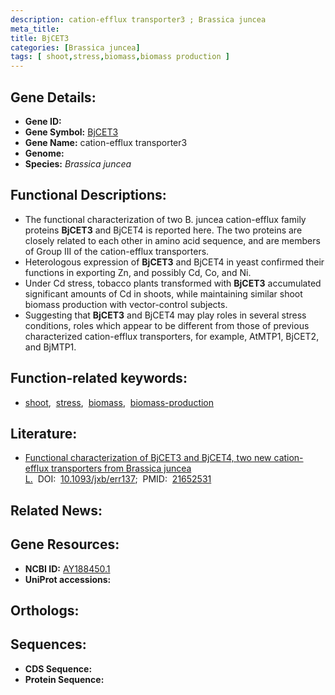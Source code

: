 ```yaml
---
description: cation-efflux transporter3 ; Brassica juncea
meta_title:
title: BjCET3
categories: [Brassica juncea]
tags: [ shoot,stress,biomass,biomass production ]
---
```


## Gene Details:
- **Gene ID:** []()
- **Gene Symbol:** <u>BjCET3</u>
- **Gene Name:** cation-efflux transporter3
- **Genome:** []()
- **Species:** *Brassica juncea*

## Functional Descriptions:
   - The functional characterization of two B. juncea cation-efflux family proteins **BjCET3** and BjCET4 is reported here. The two proteins are closely related to each other in amino acid sequence, and are members of Group III of the cation-efflux transporters.
   - Heterologous expression of **BjCET3** and BjCET4 in yeast confirmed their functions in exporting Zn, and possibly Cd, Co, and Ni.
   - Under Cd stress, tobacco plants transformed with **BjCET3** accumulated significant amounts of Cd in shoots, while maintaining similar shoot biomass production with vector-control subjects.
   - Suggesting that **BjCET3** and BjCET4 may play roles in several stress conditions, roles which appear to be different from those of previous characterized cation-efflux transporters, for example, AtMTP1, BjCET2, and BjMTP1.

## Function-related keywords:
   - [shoot](/tags/shoot/),&nbsp;&nbsp;[stress](/tags/stress/),&nbsp;&nbsp;[biomass](/tags/biomass/),&nbsp;&nbsp;[biomass-production](/tags/biomass-production/)

## Literature:
   - [Functional characterization of BjCET3 and BjCET4, two new cation-efflux transporters from Brassica juncea L.](https://doi.org/10.1093/jxb/err137)&nbsp;&nbsp;DOI:&nbsp;&nbsp;[10.1093/jxb/err137](https://doi.org/10.1093/jxb/err137);&nbsp;&nbsp;PMID:&nbsp;&nbsp;[21652531](https://pubmed.ncbi.nlm.nih.gov/21652531/)

## Related News:

## Gene Resources:
- **NCBI ID:**  [AY188450.1](https://www.ncbi.nlm.nih.gov/gene/?term=AY188450.1)
- **UniProt accessions:**  [](https://www.uniprot.org/uniprotkb//entry)

## Orthologs:

## Sequences:
- **CDS Sequence:**
- **Protein Sequence:**
